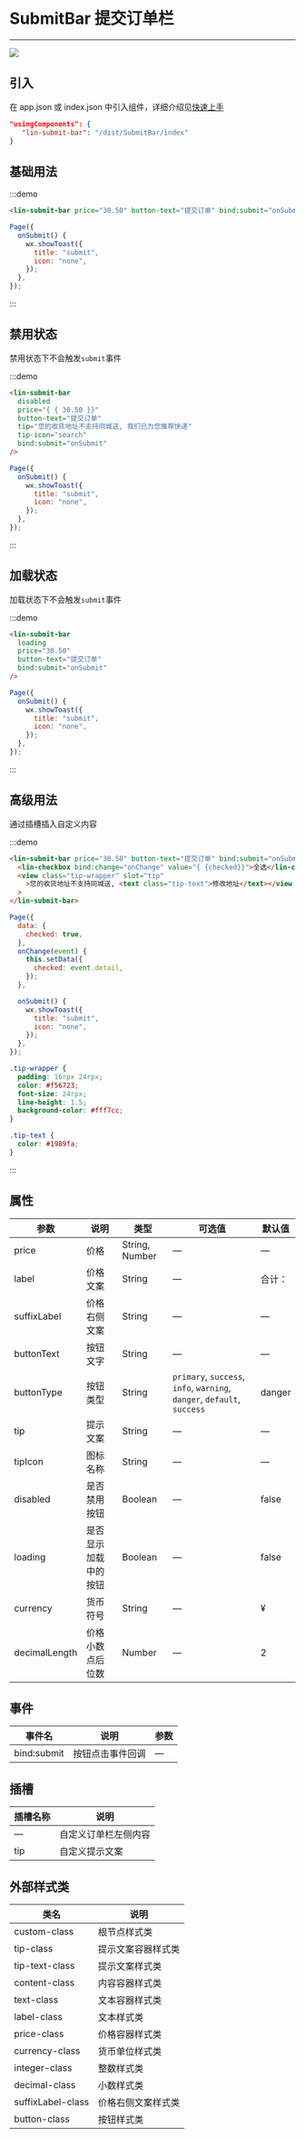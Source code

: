 # SubmitBar 提交订单栏

---

 <div class="demo-outer-container">
     <div class="demo-inner-container">
        <div class="demo-content">
            <img class="demo-image" src='../../componentImage/submit-bar.png' />
        </div>
     </div>
 </div>

## 引入

在 app.json 或 index.json 中引入组件，详细介绍见[快速上手](/#/start)

```json
"usingComponents": {
   "lin-submit-bar": "/dist/SubmitBar/index"
}
```

## 基础用法

:::demo

```html
<lin-submit-bar price="30.50" button-text="提交订单" bind:submit="onSubmit" />
```

```javascript
Page({
  onSubmit() {
    wx.showToast({
      title: "submit",
      icon: "none",
    });
  },
});
```

:::

## 禁用状态

禁用状态下不会触发`submit`事件

:::demo

```html
<lin-submit-bar
  disabled
  price="{ { 30.50 }}"
  button-text="提交订单"
  tip="您的收货地址不支持同城送, 我们已为您推荐快递"
  tip-icon="search"
  bind:submit="onSubmit"
/>
```

```javascript
Page({
  onSubmit() {
    wx.showToast({
      title: "submit",
      icon: "none",
    });
  },
});
```

:::

## 加载状态

加载状态下不会触发`submit`事件

:::demo

```html
<lin-submit-bar
  loading
  price="30.50"
  button-text="提交订单"
  bind:submit="onSubmit"
/>
```

```javascript
Page({
  onSubmit() {
    wx.showToast({
      title: "submit",
      icon: "none",
    });
  },
});
```

:::

## 高级用法

通过插槽插入自定义内容

:::demo

```html
<lin-submit-bar price="30.50" button-text="提交订单" bind:submit="onSubmit">
  <lin-checkbox bind:change="onChange" value="{ {checked}}">全选</lin-checkbox>
  <view class="tip-wrapper" slot="tip"
    >您的收货地址不支持同城送, <text class="tip-text">修改地址</text></view
  >
</lin-submit-bar>
```

```javascript
Page({
  data: {
    checked: true,
  },
  onChange(event) {
    this.setData({
      checked: event.detail,
    });
  },

  onSubmit() {
    wx.showToast({
      title: "submit",
      icon: "none",
    });
  },
});
```

```css
.tip-wrapper {
  padding: 16rpx 24rpx;
  color: #f56723;
  font-size: 24rpx;
  line-height: 1.5;
  background-color: #fff7cc;
}

.tip-text {
  color: #1989fa;
}
```

:::

## 属性

| 参数          | 说明                 | 类型           | 可选值                                                                  | 默认值 |
| ------------- | -------------------- | -------------- | ----------------------------------------------------------------------- | ------ |
| price         | 价格                 | String, Number | —                                                                       | —      |
| label         | 价格文案             | String         | —                                                                       | 合计： |
| suffixLabel   | 价格右侧文案         | String         | —                                                                       | —      |
| buttonText    | 按钮文字             | String         | —                                                                       | —      |
| buttonType    | 按钮类型             | String         | `primary`, `success`, `info`, `warning`, `danger`, `default`, `success` | danger |
| tip           | 提示文案             | String         | —                                                                       | —      |
| tipIcon       | 图标名称             | String         | —                                                                       | —      |
| disabled      | 是否禁用按钮         | Boolean        | —                                                                       | false  |
| loading       | 是否显示加载中的按钮 | Boolean        | —                                                                       | false  |
| currency      | 货币符号             | String         | —                                                                       | ¥      |
| decimalLength | 价格小数点后位数     | Number         | —                                                                       | 2      |

## 事件

| 事件名      | 说明             | 参数 |
| ----------- | ---------------- | ---- |
| bind:submit | 按钮点击事件回调 | —    |

## 插槽

| 插槽名称 | 说明                 |
| -------- | -------------------- |
| —        | 自定义订单栏左侧内容 |
| tip      | 自定义提示文案       |

## 外部样式类

| 类名          | 说明               |
| ----------------- | ------------------ |
| custom-class      | 根节点样式类       |
| tip-class         | 提示文案容器样式类 |
| tip-text-class    | 提示文案样式类     |
| content-class     | 内容容器样式类     |
| text-class        | 文本容器样式类     |
| label-class       | 文本样式类         |
| price-class       | 价格容器样式类     |
| currency-class    | 货币单位样式类     |
| integer-class     | 整数样式类         |
| decimal-class     | 小数样式类         |
| suffixLabel-class | 价格右侧文案样式类 |
| button-class      | 按钮样式类         |
